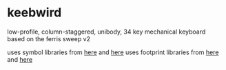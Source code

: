 # keebwird
low-profile, column-staggered, unibody, 34 key mechanical keyboard based on the ferris sweep v2

uses symbol libraries from [here](https://github.com/ai03-2725/MX_Alps_Hybrid) and [here](https://github.com/keebio/keebio-components)
uses footprint libraries from [here](https://github.com/keebio/Keebio-Parts.pretty) and [here](https://github.com/ai03-2725/MX_Alps_Hybrid/tree/master/Kailh_Choc.pretty)
